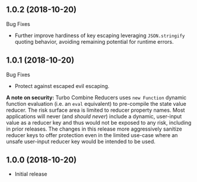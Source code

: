 ## 1.0.2 (2018-10-20)

Bug Fixes

- Further improve hardiness of key escaping leveraging `JSON.stringify` quoting behavior, avoiding remaining potential for runtime errors.

## 1.0.1 (2018-10-20)

Bug Fixes

- Protect against escaped evil escaping.

**A note on security:** Turbo Combine Reducers uses `new Function` dynamic function evaluation (i.e. an `eval` equivalent) to pre-compile the state value reducer. The risk surface area is limited to reducer property names. Most applications will never (and _should never_) include a dynamic, user-input value as a reducer key and thus would not be exposed to any risk, including in prior releases. The changes in this release more aggressively sanitize reducer keys to offer protection even in the limited use-case where an unsafe user-input reducer key would be intended to be used.

## 1.0.0 (2018-10-20)

- Initial release
